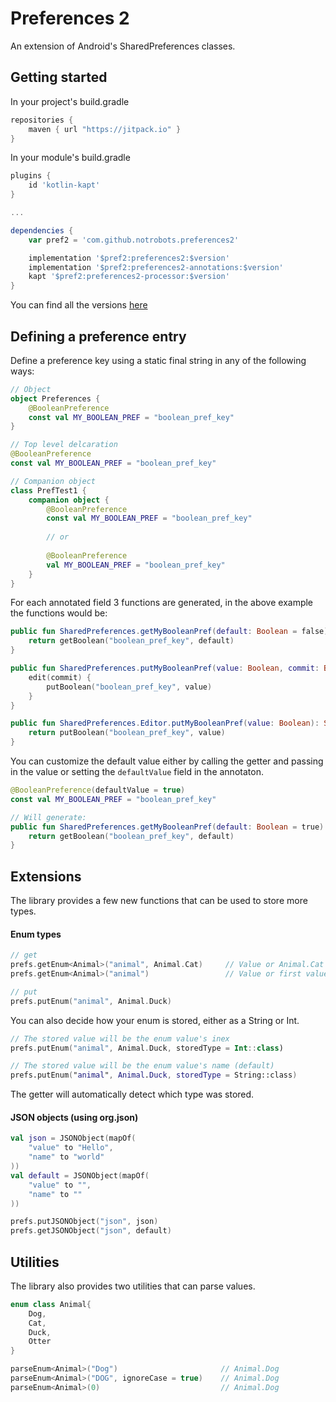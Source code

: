 # Preferences 2

An extension of Android's SharedPreferences classes.

## Getting started

In your project's build.gradle

```gradle
repositories {
	maven { url "https://jitpack.io" }
}
```

In your module's build.gradle

```gradle
plugins {
    id 'kotlin-kapt'
}

...

dependencies {
    var pref2 = 'com.github.notrobots.preferences2'

    implementation '$pref2:preferences2:$version'
    implementation '$pref2:preferences2-annotations:$version'
    kapt '$pref2:preferences2-processor:$version'
}
```

You can find all the versions [here](https://github.com/notrobots/preferences2/tags) 

## Defining a preference entry

Define a preference key using a static final string in any of the following ways:

```kotlin
// Object
object Preferences {
    @BooleanPreference
    const val MY_BOOLEAN_PREF = "boolean_pref_key"
}

// Top level delcaration
@BooleanPreference
const val MY_BOOLEAN_PREF = "boolean_pref_key"

// Companion object
class PrefTest1 {
    companion object {
        @BooleanPreference
        const val MY_BOOLEAN_PREF = "boolean_pref_key"
        
        // or
        
        @BooleanPreference
        val MY_BOOLEAN_PREF = "boolean_pref_key"
    }
}
```

For each annotated field 3 functions are generated, in the above example the functions would be:

```kotlin
public fun SharedPreferences.getMyBooleanPref(default: Boolean = false): Boolean {
    return getBoolean("boolean_pref_key", default)
}

public fun SharedPreferences.putMyBooleanPref(value: Boolean, commit: Boolean = false) {
    edit(commit) { 
        putBoolean("boolean_pref_key", value) 
    }
}

public fun SharedPreferences.Editor.putMyBooleanPref(value: Boolean): SharedPreferences.Editor {
    return putBoolean("boolean_pref_key", value)
}
```

You can customize the default value either by calling the getter and passing in the value or setting the `defaultValue` field in the annotaton.

```kotlin
@BooleanPreference(defaultValue = true)
const val MY_BOOLEAN_PREF = "boolean_pref_key"

// Will generate:
public fun SharedPreferences.getMyBooleanPref(default: Boolean = true): Boolean {
    return getBoolean("boolean_pref_key", default)
}
```


## Extensions

The library provides a few new functions that can be used to store more types.

#### Enum types

```kotlin
// get
prefs.getEnum<Animal>("animal", Animal.Cat)     // Value or Animal.Cat if not defined
prefs.getEnum<Animal>("animal")                 // Value or first value if not defined

// put
prefs.putEnum("animal", Animal.Duck)
```

You can also decide how your enum is stored, either as a String or Int.

```kotlin
// The stored value will be the enum value's inex
prefs.putEnum("animal", Animal.Duck, storedType = Int::class)

// The stored value will be the enum value's name (default)
prefs.putEnum("animal", Animal.Duck, storedType = String::class)
```

The getter will automatically detect which type was stored.

#### JSON objects (using org.json)

```kotlin
val json = JSONObject(mapOf(
    "value" to "Hello",
    "name" to "world"
))
val default = JSONObject(mapOf(
    "value" to "",
    "name" to ""
))

prefs.putJSONObject("json", json)
prefs.getJSONObject("json", default)
```

## Utilities

The library also provides two utilities that can parse values.

```kotlin
enum class Animal{
    Dog,
    Cat,
    Duck,
    Otter
}

parseEnum<Animal>("Dog")                       // Animal.Dog
parseEnum<Animal>("DOG", ignoreCase = true)    // Animal.Dog
parseEnum<Animal>(0)                           // Animal.Dog
```